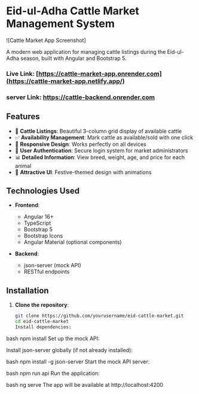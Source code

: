 # Eid-ul-Adha Cattle Market Management System

![Cattle Market App Screenshot]

A modern web application for managing cattle listings during the Eid-ul-Adha season, built with Angular and Bootstrap 5.
### Live Link: [https://cattle-market-app.onrender.com](https://cattle-market-app.netlify.app/)
### server Link: https://cattle-backend.onrender.com

## Features

- 🐂 **Cattle Listings**: Beautiful 3-column grid display of available cattle
- ✅ **Availability Management**: Mark cattle as available/sold with one click
- 📱 **Responsive Design**: Works perfectly on all devices
- 🔐 **User Authentication**: Secure login system for market administrators
- 📊 **Detailed Information**: View breed, weight, age, and price for each animal
- 🎨 **Attractive UI**: Festive-themed design with animations

## Technologies Used

- **Frontend**:

  - Angular 16+
  - TypeScript
  - Bootstrap 5
  - Bootstrap Icons
  - Angular Material (optional components)

- **Backend**:
  - json-server (mock API)
  - RESTful endpoints

## Installation

1. **Clone the repository**:
   ```bash
   git clone https://github.com/yourusername/eid-cattle-market.git
   cd eid-cattle-market
   Install dependencies:
   ```

bash
npm install
Set up the mock API:

Install json-server globally (if not already installed):

bash
npm install -g json-server
Start the mock API server:

bash
npm run api
Run the application:

bash
ng serve
The app will be available at http://localhost:4200
